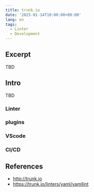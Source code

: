 ```yaml
---
title: trunk.io
date: '2025-01-14T10:00:00+00:00'
lang: en
tags:
  - Linter
  - Development
---
```


## Excerpt

TBD

## Intro

TBD

### Linter

### plugins

### VScode

### CI/CD


## References

- <http://trunk.io>
- <https://trunk.io/linters/yaml/yamllint>
